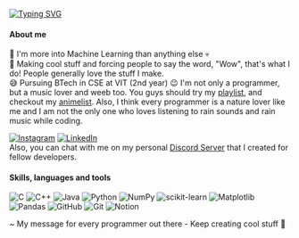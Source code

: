[![Typing SVG](https://readme-typing-svg.herokuapp.com?font=Fira+Code&pause=1000&color=F7CC07&random=false&width=435&lines=I'm+Aditya+Pradhan%2C;a+python+developer%2C;who+automates+stuff%2C;and+creates+machine+learning+models)](https://git.io/typing-svg)

#### About me
:beginner: I'm more into Machine Learning than anything else :skull:  
:poultry_leg: Making cool stuff and forcing people to say the word, "Wow", that's what I do! People generally love the stuff I make.  
:sweat_smile: Pursuing BTech in CSE at VIT (2nd year) 
:wink: I'm not only a programmer, but a music lover and weeb too. You guys should try my [playlist](https://open.spotify.com/playlist/2loIBh5753F17YqHufCY95?si=02312e3fb0db43c7), and checkout my [animelist](https://myanimelist.net/animelist/wackyEsper). Also, I think every programmer is a nature lover like me and I am not the only one who loves listening to rain sounds and rain music while coding.

[![Instagram](https://img.shields.io/badge/Instagram-%23E4405F.svg?logo=Instagram&logoColor=white)](https://instagram.com/the_eccentric_adi) [![LinkedIn](https://img.shields.io/badge/LinkedIn-%230077B5.svg?logo=linkedin&logoColor=white)](https://www.linkedin.com/in/adipradhan202/)  
Also, you can chat with me on my personal [Discord Server](https://discord.gg/x72rSM29XP) that I created for fellow developers.

#### Skills, languages and tools<div align='center'>
![C](https://img.shields.io/badge/c-%2300599C.svg?style=for-the-badge&logo=c&logoColor=white) ![C++](https://img.shields.io/badge/c++-%2300599C.svg?style=for-the-badge&logo=c%2B%2B&logoColor=white) ![Java](https://img.shields.io/badge/java-%23ED8B00.svg?style=for-the-badge&logo=openjdk&logoColor=white) ![Python](https://img.shields.io/badge/python-3670A0?style=for-the-badge&logo=python&logoColor=ffdd54) ![NumPy](https://img.shields.io/badge/numpy-%23013243.svg?style=for-the-badge&logo=numpy&logoColor=white) ![scikit-learn](https://img.shields.io/badge/scikit--learn-%23F7931E.svg?style=for-the-badge&logo=scikit-learn&logoColor=white) ![Matplotlib](https://img.shields.io/badge/Matplotlib-%23ffffff.svg?style=for-the-badge&logo=Matplotlib&logoColor=black) ![Pandas](https://img.shields.io/badge/pandas-%23150458.svg?style=for-the-badge&logo=pandas&logoColor=white) ![GitHub](https://img.shields.io/badge/github-%23121011.svg?style=for-the-badge&logo=github&logoColor=white) ![Git](https://img.shields.io/badge/git-%23F05033.svg?style=for-the-badge&logo=git&logoColor=white) ![Notion](https://img.shields.io/badge/Notion-%23000000.svg?style=for-the-badge&logo=notion&logoColor=white)
 
~ My message for every programmer out there - Keep creating cool stuff :moyai:
